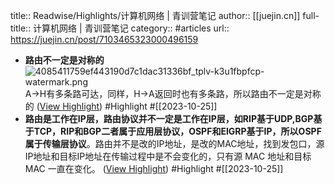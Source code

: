 title:: Readwise/Highlights/计算机网络 | 青训营笔记
author:: [[juejin.cn]]
full-title:: 计算机网络 | 青训营笔记
category:: #articles
url:: https://juejin.cn/post/7103465323000496159
- **路由不一定是对称的** ![4085411759ef443190d7c1dac31336bf_tplv-k3u1fbpfcp-watermark.png](https://p9-juejin.byteimg.com/tos-cn-i-k3u1fbpfcp/3dd3b036cfc84281ad2f5e9a47e1fcbd~tplv-k3u1fbpfcp-zoom-in-crop-mark:1512:0:0:0.awebp?) A->H有多条路可达，同样，H->A返回时也有多条路，所以路由不一定是对称的 ([View Highlight](https://read.readwise.io/read/01hdkfpv7z5hsnsbkwnbpfpvhh)) #Highlight #[[2023-10-25]]
- **路由是工作在IP层，路由协议并不一定是工作在IP层，如RIP基于UDP,BGP基于TCP，RIP和BGP二者属于应用层协议，OSPF和EIGRP基于IP，所以OSPF属于传输层协议**。路由并不是改的IP地址，是改的MAC地址，找到发包口，源IP地址和⽬标IP地址在传输过程中是不会变化的，只有源 MAC 地址和⽬标 MAC ⼀直在变化。 ([View Highlight](https://read.readwise.io/read/01hdkfpavrm65fhdx20p18jdh9)) #Highlight #[[2023-10-25]]